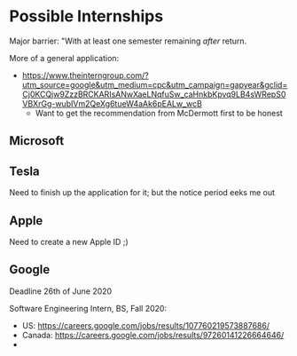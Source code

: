 # Possible Internships


Major barrier: "With at least one semester remaining *after* return.


More of a general application:

- https://www.theinterngroup.com/?utm_source=google&utm_medium=cpc&utm_campaign=gapyear&gclid=Cj0KCQjw9ZzzBRCKARIsANwXaeLNqfuSw_caHnkbKpvq9LB4sWRepS0VBXrGg-wubIVm2QeXg6tueW4aAk6pEALw_wcB
  - Want to get the recommendation from McDermott first to be honest


## Microsoft


## Tesla
Need to finish up the application for it; but the notice period eeks me out

## Apple
Need to create a new Apple ID ;)


## Google
Deadline 26th of June 2020


Software Engineering Intern, BS, Fall 2020: 
- US: https://careers.google.com/jobs/results/107760219573887686/
- Canada: https://careers.google.com/jobs/results/97260141226664646/
- 

